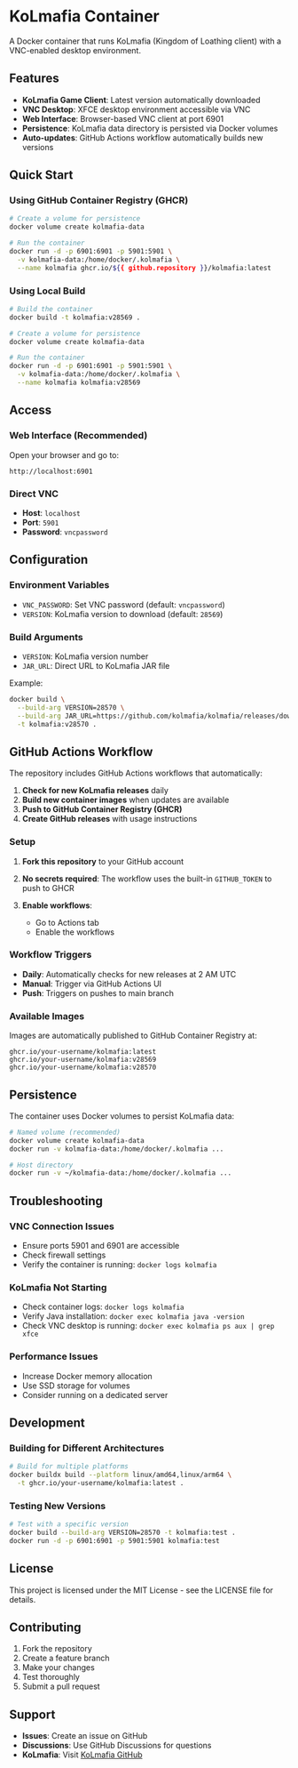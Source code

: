 # KoLmafia Container

A Docker container that runs KoLmafia (Kingdom of Loathing client) with a VNC-enabled desktop environment.

## Features

- **KoLmafia Game Client**: Latest version automatically downloaded
- **VNC Desktop**: XFCE desktop environment accessible via VNC
- **Web Interface**: Browser-based VNC client at port 6901
- **Persistence**: KoLmafia data directory is persisted via Docker volumes
- **Auto-updates**: GitHub Actions workflow automatically builds new versions

## Quick Start

### Using GitHub Container Registry (GHCR)
```bash
# Create a volume for persistence
docker volume create kolmafia-data

# Run the container
docker run -d -p 6901:6901 -p 5901:5901 \
  -v kolmafia-data:/home/docker/.kolmafia \
  --name kolmafia ghcr.io/${{ github.repository }}/kolmafia:latest
```

### Using Local Build
```bash
# Build the container
docker build -t kolmafia:v28569 .

# Create a volume for persistence
docker volume create kolmafia-data

# Run the container
docker run -d -p 6901:6901 -p 5901:5901 \
  -v kolmafia-data:/home/docker/.kolmafia \
  --name kolmafia kolmafia:v28569
```

## Access

### Web Interface (Recommended)
Open your browser and go to:
```
http://localhost:6901
```

### Direct VNC
- **Host**: `localhost`
- **Port**: `5901`
- **Password**: `vncpassword`

## Configuration

### Environment Variables
- `VNC_PASSWORD`: Set VNC password (default: `vncpassword`)
- `VERSION`: KoLmafia version to download (default: `28569`)

### Build Arguments
- `VERSION`: KoLmafia version number
- `JAR_URL`: Direct URL to KoLmafia JAR file

Example:
```bash
docker build \
  --build-arg VERSION=28570 \
  --build-arg JAR_URL=https://github.com/kolmafia/kolmafia/releases/download/r28570/KoLmafia-28570.jar \
  -t kolmafia:v28570 .
```

## GitHub Actions Workflow

The repository includes GitHub Actions workflows that automatically:

1. **Check for new KoLmafia releases** daily
2. **Build new container images** when updates are available
3. **Push to GitHub Container Registry (GHCR)**
4. **Create GitHub releases** with usage instructions

### Setup

1. **Fork this repository** to your GitHub account

2. **No secrets required**: The workflow uses the built-in `GITHUB_TOKEN` to push to GHCR

3. **Enable workflows**:
   - Go to Actions tab
   - Enable the workflows

### Workflow Triggers

- **Daily**: Automatically checks for new releases at 2 AM UTC
- **Manual**: Trigger via GitHub Actions UI
- **Push**: Triggers on pushes to main branch

### Available Images

Images are automatically published to GitHub Container Registry at:
```
ghcr.io/your-username/kolmafia:latest
ghcr.io/your-username/kolmafia:v28569
ghcr.io/your-username/kolmafia:v28570
```

## Persistence

The container uses Docker volumes to persist KoLmafia data:

```bash
# Named volume (recommended)
docker volume create kolmafia-data
docker run -v kolmafia-data:/home/docker/.kolmafia ...

# Host directory
docker run -v ~/kolmafia-data:/home/docker/.kolmafia ...
```

## Troubleshooting

### VNC Connection Issues
- Ensure ports 5901 and 6901 are accessible
- Check firewall settings
- Verify the container is running: `docker logs kolmafia`

### KoLmafia Not Starting
- Check container logs: `docker logs kolmafia`
- Verify Java installation: `docker exec kolmafia java -version`
- Check VNC desktop is running: `docker exec kolmafia ps aux | grep xfce`

### Performance Issues
- Increase Docker memory allocation
- Use SSD storage for volumes
- Consider running on a dedicated server

## Development

### Building for Different Architectures
```bash
# Build for multiple platforms
docker buildx build --platform linux/amd64,linux/arm64 \
  -t ghcr.io/your-username/kolmafia:latest .
```

### Testing New Versions
```bash
# Test with a specific version
docker build --build-arg VERSION=28570 -t kolmafia:test .
docker run -d -p 6901:6901 -p 5901:5901 kolmafia:test
```

## License

This project is licensed under the MIT License - see the LICENSE file for details.

## Contributing

1. Fork the repository
2. Create a feature branch
3. Make your changes
4. Test thoroughly
5. Submit a pull request

## Support

- **Issues**: Create an issue on GitHub
- **Discussions**: Use GitHub Discussions for questions
- **KoLmafia**: Visit [KoLmafia GitHub](https://github.com/kolmafia/kolmafia)

